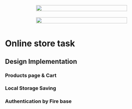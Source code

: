 <div style="display: flex; flex-wrap: wrap; justify-content: center;">
  <div style="flex: 1 1 300px; max-width: 300px; margin: 10px;">
    <img style="width: 100%; height: auto;" src="https://i.postimg.cc/9fyq66tG/Screenshot-2024-09-21-173103.png" />
  </div>
  <div style="flex: 1 1 300px; max-width: 300px; margin: 10px;">
    <img style="width: 100%; height: auto;" src="https://i.postimg.cc/fLZ0D8B1/Screenshot-2024-09-21-173128.png" />
  </div>
</div>


###



###

<h1 align="left">Online store task</h1>

###

<h2 align="left">Design Implementation</h2>

###

<h3 align="left">Products page & Cart</h3>

###

<h3 align="left">Local Storage Saving</h3>

###

<h3 align="left">Authentication by Fire base</h3>

###
